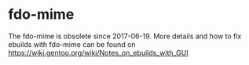 fdo-mime
========

The fdo-mime is obsolete since 2017-06-19.
More details and how to fix ebuilds with fdo-mime can be found on
https://wiki.gentoo.org/wiki/Notes_on_ebuilds_with_GUI
